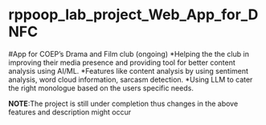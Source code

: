 # rppoop_lab_project_Web_App_for_DNFC

#App for COEP’s Drama and Film club (ongoing)
  *Helping the the club in improving their media presence and providing tool for better content analysis using AI/ML.
  *Features like content analysis by using sentiment analysis, word cloud information, sarcasm detection.
  *Using LLM to cater the right monologue based on the users specific needs.

**NOTE**:The project is still under completion thus changes in the above features and description might occur
